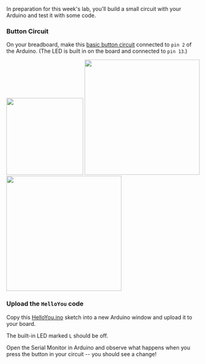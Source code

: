 In preparation for this week's lab, you'll build a small circuit with your Arduino and test it with some code.

### Button Circuit

On your breadboard, make this [basic button circuit](#basic-button-circuit) connected to `pin 2` of the Arduino. (The LED is built in on the board and connected to `pin 13`.)

<img src="https://github.com/FAR-Lab/Developing-and-Designing-Interactive-Devices/wiki/images/button_circuit.png" width="200px">

<img src="https://github.com/FAR-Lab/Developing-and-Designing-Interactive-Devices/wiki/images/metroCircuit.png" width="300px"> 

<img src="https://github.com/FAR-Lab/Developing-and-Designing-Interactive-Devices/wiki/images/realCircuit.jpg" width="300px">

### Upload the `HelloYou` code

Copy this [HelloYou.ino](https://github.com/FAR-Lab/interaction-engine/blob/master/helloYouSketch.ino) sketch into a new Arduino window and upload it to your board.

The built-in LED marked `L` should be off.

Open the Serial Monitor in Arduino and observe what happens when you press the button in your circuit -- you should see a change!